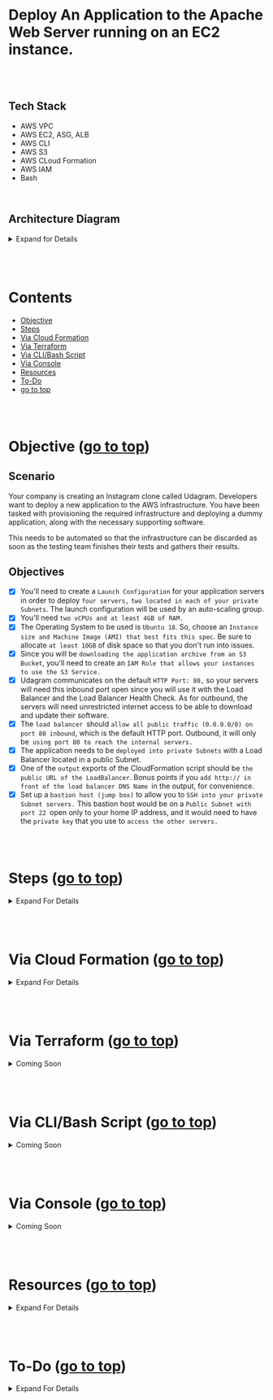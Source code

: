 # Deploy An Application to the Apache Web Server running on an EC2 instance. <a id ='top'></a>

<br>
<br>

## Tech Stack

- AWS VPC
- AWS EC2, ASG, ALB
- AWS CLI
- AWS S3
- AWS CLoud Formation
- AWS IAM
- Bash

<br>

## Architecture Diagram

<details>
<summary> Expand for Details</summary>
<br>

![](./images/architecture.png)

</details>

<br>
<br>
<br>

# Contents

- [Objective](#obj)
- [Steps](#steps)
- [Via Cloud Formation](#0)
- [Via Terraform](#1)
- [Via CLI/Bash Script](#2)
- [Via Console](#3)
- [Resources](#res)
- [To-Do](#to-do)
- [go to top](#top)

<br>
<br>

# Objective <a id='obj'></a> ([go to top](#top))

## Scenario

Your company is creating an Instagram clone called Udagram. Developers want to deploy a new application to the AWS infrastructure. You have been tasked with provisioning the required infrastructure and deploying a dummy application, along with the necessary supporting software.

This needs to be automated so that the infrastructure can be discarded as soon as the testing team finishes their tests and gathers their results.

## Objectives

- [x] You'll need to create a `Launch Configuration` for your application servers in order to deploy `four servers,` `two located in each of your private Subnets`. The launch configuration will be used by an auto-scaling group.
- [x] You'll need `two vCPUs and at least 4GB of RAM.`
- [x] The Operating System to be used is `Ubuntu 18`. So, choose an `Instance size and Machine Image (AMI) that best fits this spec`. Be sure to allocate `at least 10GB` of disk space so that you don't run into issues.
- [x] Since you will be `downloading the application archive from an S3 Bucket`, you'll need to create an `IAM Role that allows your instances to use the S3 Service.`
- [x] Udagram communicates on the default `HTTP Port: 80,` so your servers will need this inbound port open since you will use it with the Load Balancer and the Load Balancer Health Check. As for outbound, the servers will need unrestricted internet access to be able to download and update their software.
- [x] The `load balancer `should `allow all public traffic (0.0.0.0/0) on port 80 inbound`, which is the default HTTP port. Outbound, it will only be` using port 80 to reach the internal servers.`
- [x] The application needs to be `deployed into private Subnets` with a Load Balancer located in a public Subnet.
- [x] One of the `output` exports of the CloudFormation script should be `the public URL of the LoadBalancer`. Bonus points if you `add http:// in front of the load balancer DNS Name `in the output, for convenience.
- [x] Set up a `bastion host (jump box)` to allow you to `SSH into your private Subnet servers.` This bastion host would be on a `Public Subnet with port 22 `open only to your home IP address, and it would need to have the `private key` that you use to `access the other servers.`

<br>
<br>

# Steps <a id='steps'></a> ([go to top](#top))

<details>
  <summary> Expand For Details </summary>
  <br>
  
  - run
    ```
    aws configure
    ```
  - the region used here is `us-east-1`
  - `Create a Key Pair` named `asg-alb` and save the private key in the [keypair dir](./keypair)
  - `Obtain latest Ami id` of `Ubuntu 18`
  - `Obtain your IP Address`
    - Add values `Key Pair name`, `Ip Address` and `ami Id` to [parameters.json ](./cloudformation/parameters.json)
    - Parameter Keys: `asgKeyPair`, `sshIp` and `asgImageId`
  - deploy [cloudformation template](./cloudformation/main.yaml) which creates the following resources
    - a `VPC`
    - an `Internet Gateway (IGW)`
    - an `Internet Gateway attachment` to link the `VPC` to the `IGW`
    - `2 Public Subnets`, `1 Public Route Table`, `1 Public Route`, `2 Public Route Table association`s for `each Subnet`
    - `2 Nat Gateways` each with their own `Elactic IP addresses`
    - `2 Private Subnets`, `2 Private Route Tables`, `Routes` and `Route Table Associations`
    - `1 Security Group` for the `Load Balancer (ALB)`, allowing `HTTP Ingress` and `Egress`
    - `1 Security Group` for the `Auto Scaling Group (ASG)` allowing `HTTP Ingress` and `SSH Ingress`
    - `1 Security Group` for the `Bastion Host` allowing `SSH Ingress` from `your IP`
    - `2 IAM Roles` with `s3ReadAccess` and `ec2ReadOnlyAccess` for the `ASG Launch Config` and the `Bastion Host`
    - `1 Bastion Host`
    - `1 ASG Launch Config` , `1 ASG`, `1 ASG Scaling Policy` for `CPU Utilisation`
    - `1 ALB Target Group`, `1 ALB`, `1 ALb Listener`, `1 ALB Listener Rule`
</details>

<br>
<br>
<br>

# Via Cloud Formation <a id='0'></a> ([go to top](#top))

<details>
<summary> Expand For Details </summary>

- Clone this repo and navigate to it.

- Run the script to deploy the template

  ```
  ./scripts/run.sh create-stack
  ```

- After 7 minutes, the script will automatically print ALB Domain to stdout

  ```bash
  # example
  -------- alb-dns: http://asg-a-publi-8Q9RIHMEQFPX-999194011.us-east-1.elb.amazonaws.com
  ```

- Then script will also automatically copy revelant files and ssh into bastion Host. Enter yes to the prompt

  ```
  Are you sure you want to continue connecting (yes/no/[fingerprint])? yes
  ```

- Once in bastion host run the block below to output the `Private IPs` of all running instances to file `instance-details.txt`

  ```
  bash ./instance-details.sh
  ```

- Obtain `Private IP` addressed of ASG server

  - private instances are in IP range `10.0.2.x` and `10.0.3.x` as defined in the template

  ```
  cat instance-details.txt
  ```

- ssh into any private instance

  ```bash
  ssh -i asg-alb.cer ubuntu@10.0.2.x
  #or
  ssh -i asg-alb.cer ubuntu@10.0.3.x
  ```

</details>

<br>
<br>
<br>

# Via Terraform <a id='1'></a> ([go to top](#top))

<details>
<summary> Coming Soon </summary>

</details>

<br>
<br>
<br>

# Via CLI/Bash Script<a id='2'></a> ([go to top](#top))

<details>
<summary> Coming Soon </summary>

</details>

<br>
<br>
<br>

# Via Console <a id='3'></a> ([go to top](#top))

<details>
<summary> Coming Soon </summary>

</details>

<br>
<br>
<br>

# Resources <a id='res'></a> ([go to top](#top))

<details>
  <summary> Expand For Details  </summary>
    - simulate stress on ASG
    
    - https://docs.aws.amazon.com/AWSEC2/latest/UserGuide/finding-an-ami.html#finding-an-ami-console
    
    - https://docs.aws.amazon.com/AWSCloudFormation/latest/UserGuide/aws-resource-ec2-internetgateway.html#cfn-ec2-internetgateway-tags
    - https://docs.aws.amazon.com/AWSCloudFormation/latest/UserGuide/aws-resource-iam-role.html#cfn-iam-role-path
    - https://docs.aws.amazon.com/AWSCloudFormation/latest/UserGuide/aws-resource-iam-instanceprofile.html
    - https://docs.aws.amazon.com/IAM/latest/UserGuide/id_roles_use_switch-role-ec2_instance-profiles.html
      ¡
    - https://docs.aws.amazon.com/AWSCloudFormation/latest/UserGuide/pseudo-parameter-reference.html
    
    - https://docs.aws.amazon.com/AWSCloudFormation/latest/UserGuide/aws-resource-autoscaling-launchconfiguration.html
    
    - https://docs.aws.amazon.com/AWSEC2/latest/UserGuide/device_naming.html
    
    - https://docs.aws.amazon.com/AWSCloudFormation/latest/UserGuide/aws-attribute-creationpolicy.html
    
    - https://docs.aws.amazon.com/AWSCloudFormation/latest/UserGuide/quickref-autoscaling.html
    
    - https://docs.aws.amazon.com/AWSCloudFormation/latest/UserGuide/aws-attribute-updatepolicy.html

</details>

<br>
<br>
<br>

# To-Do <a id='to-do'></a> ([go to top](#top))

<details>
  <summary> Expand For Details </summary>
  <br>
  
  - add stress test to test scaling policies
  - add Network ACLs
  - make keypair name a viariable
  - fix ALB Request Scaling Policy
  - Add CFN helper cripts to send success signals to ASG Creation policy
  - upgrade python on ubuntu 18 (or just use ubuntu 20?)
</details>
